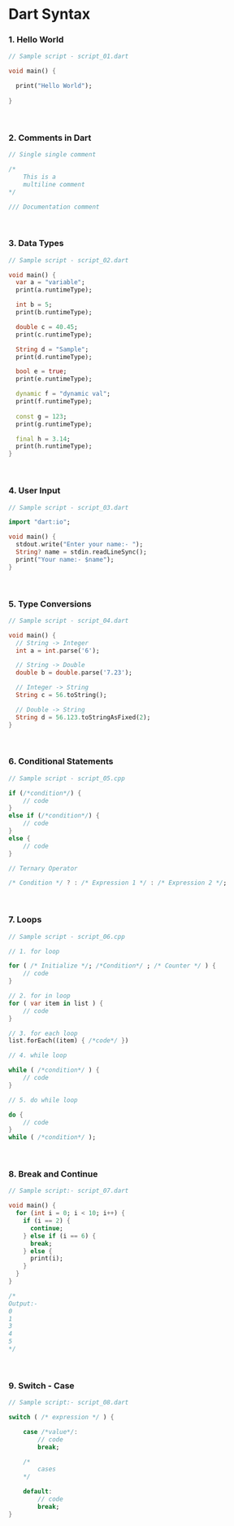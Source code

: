# Dart Syntax

### 1. Hello World

```dart
// Sample script - script_01.dart

void main() {

  print("Hello World");
  
}
```
<br/>

### 2. Comments in Dart

```dart
// Single single comment

/*
    This is a
    multiline comment
*/

/// Documentation comment
```
<br/>

### 3. Data Types

```dart
// Sample script - script_02.dart

void main() {
  var a = "variable";
  print(a.runtimeType);

  int b = 5;
  print(b.runtimeType);

  double c = 40.45;
  print(c.runtimeType);

  String d = "Sample";
  print(d.runtimeType);

  bool e = true;
  print(e.runtimeType);

  dynamic f = "dynamic val";
  print(f.runtimeType);
  
  const g = 123;
  print(g.runtimeType);

  final h = 3.14;
  print(h.runtimeType);
}
```
<br/>

### 4. User Input 

```dart
// Sample script - script_03.dart

import "dart:io";

void main() {
  stdout.write("Enter your name:- ");
  String? name = stdin.readLineSync();
  print("Your name:- $name");
}
```
<br/>

### 5. Type Conversions

```dart
// Sample script - script_04.dart

void main() {
  // String -> Integer
  int a = int.parse('6');

  // String -> Double
  double b = double.parse('7.23');

  // Integer -> String
  String c = 56.toString();

  // Double -> String
  String d = 56.123.toStringAsFixed(2);
}
```
<br/>

### 6. Conditional Statements

```dart
// Sample script - script_05.cpp

if (/*condition*/) {
    // code
}
else if (/*condition*/) {
    // code
}
else {
    // code
}

// Ternary Operator

/* Condition */ ? : /* Expression 1 */ : /* Expression 2 */;

```
<br/>

### 7. Loops

```dart
// Sample script - script_06.cpp

// 1. for loop

for ( /* Initialize */; /*Condition*/ ; /* Counter */ ) {
    // code
}

// 2. for in loop
for ( var item in list ) {
    // code
}

// 3. for each loop
list.forEach((item) { /*code*/ })

// 4. while loop

while ( /*condition*/ ) {
    // code
}

// 5. do while loop

do {
    // code
}
while ( /*condition*/ );
```
<br/>

### 8. Break and Continue

```dart
// Sample script:- script_07.dart

void main() {
  for (int i = 0; i < 10; i++) {
    if (i == 2) {
      continue;
    } else if (i == 6) {
      break;
    } else {
      print(i);
    }
  }
}

/*
Output:-
0
1
3
4
5
*/
```
<br/>

### 9. Switch - Case

```dart
// Sample script:- script_08.dart

switch ( /* expression */ ) {

    case /*value*/:
        // code
        break;

    /*
        cases
    */

    default:
        // code
        break;
}
```